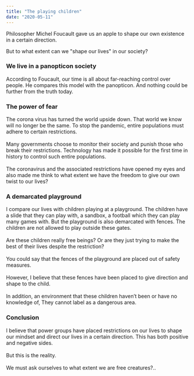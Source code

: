 ```yaml
---
title: "The playing children"
date: "2020-05-11"
---
```


Philosopher Michel Foucault gave us an apple to shape our own existence in a certain direction. 

But to what extent can we "shape our lives" in our society?

<h3>We live in a panopticon society</h3>
<p>
According to Foucault, our time is all about far-reaching control over people. He compares this model with the panopticon. And nothing could be further from the truth today.
</br>
</p>
<h3>The power of fear</h3>
<p>
The corona virus has turned the world upside down. That world we know will no longer be the same. To stop the pandemic, entire populations must adhere to certain restrictions.
</br>
</br>
Many governments choose to monitor their society and punish those who break their restrictions. Technology has made it possible for the first time in history to control such entire populations. 
</br>
</br>
The coronavirus and the associated restrictions have opened my eyes and also made me think to what extent we have the freedom to give our own twist to our lives?
</br>
</p>
<h3>A demarcated playground</h3>
<p>
I compare our lives with children playing at a playground. The children have a slide that they can play with, a sandbox, a football which they can play many games with. But the playground is also demarcated with fences. The children are not allowed to play outside these gates.
</br>
</br>
Are these children really free beings? Or are they just trying to make the best of their lives despite the restriction?
</br>
</br>
You could say that the fences of the playground are placed out of safety measures. 
</br>
</br>
However, I believe that these fences have been placed to give direction and shape to the child. 
</br>
</br>
In addition, an environment that these children haven’t been or have no knowledge of, They cannot label as a dangerous area.
</br>
</p>
<h3>Conclusion</h3>
<p>
I believe that power groups have placed restrictions on our lives to shape our mindset and direct our lives in a certain direction. This has both positive and negative sides.
</br>
</br>
But this is the reality.
</br>
</br>
We must ask ourselves to what extent we are free creatures?..
</p>